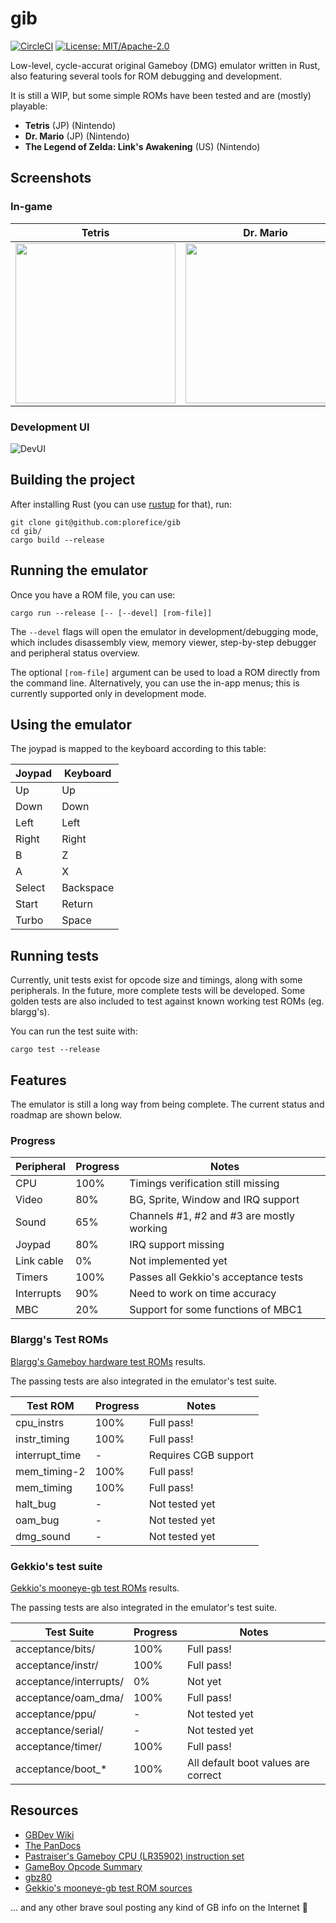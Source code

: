 # gib

[![CircleCI](https://circleci.com/gh/plorefice/gib.svg?style=shield)](https://circleci.com/gh/plorefice/gib)
[![License: MIT/Apache-2.0](https://img.shields.io/badge/license-GPLv3-blue.svg)](LICENSE)

Low-level, cycle-accurat original Gameboy (DMG) emulator written in Rust, also featuring several tools
for ROM debugging and development.

It is still a WIP, but some simple ROMs have been tested and are (mostly) playable:

* **Tetris** (JP) (Nintendo)
* **Dr. Mario** (JP) (Nintendo)
* **The Legend of Zelda: Link's Awakening** (US) (Nintendo)

## Screenshots

### In-game

| Tetris                                                      | Dr. Mario                                                     | Link's Awakening                                           |
| ----------------------------------------------------------- | ------------------------------------------------------------- | ---------------------------------------------------------- |
| <img src="res/screenshots/tetris_gameplay.png" width=256px> | <img src="res/screenshots/dr_mario_gameplay.png" width=256px> | <img src="res/screenshots/zelda_gameplay.png" width=256px> |

### Development UI

![DevUI](res/screenshots/devui.png)

## Building the project

After installing Rust (you can use [rustup](https://rustup.rs) for that), run:

```shell
git clone git@github.com:plorefice/gib
cd gib/
cargo build --release
```

## Running the emulator

Once you have a ROM file, you can use:

```shell
cargo run --release [-- [--devel] [rom-file]]
```

The `--devel` flags will open the emulator in development/debugging mode, which includes
disassembly view, memory viewer, step-by-step debugger and peripheral status overview.

The optional `[rom-file]` argument can be used to load a ROM directly from the command line.
Alternatively, you can use the in-app menus; this is currently supported only in development mode.

## Using the emulator

The joypad is mapped to the keyboard according to this table:

| Joypad | Keyboard  |
| ------ | --------- |
| Up     | Up        |
| Down   | Down      |
| Left   | Left      |
| Right  | Right     |
| B      | Z         |
| A      | X         |
| Select | Backspace |
| Start  | Return    |
| Turbo  | Space     |

## Running tests

Currently, unit tests exist for opcode size and timings, along with some peripherals.
In the future, more complete tests will be developed. Some golden tests are also
included to test against known working test ROMs (eg. blargg's).

You can run the test suite with:

```shell
cargo test --release
```

## Features

The emulator is still a long way from being complete. The current status and roadmap
are shown below.

### Progress

| Peripheral | Progress | Notes                                     |
| ---------- | -------- | ----------------------------------------- |
| CPU        | 100%     | Timings verification still missing        |
| Video      | 80%      | BG, Sprite, Window and IRQ support        |
| Sound      | 65%      | Channels #1, #2 and #3 are mostly working |
| Joypad     | 80%      | IRQ support missing                       |
| Link cable | 0%       | Not implemented yet                       |
| Timers     | 100%     | Passes all Gekkio's acceptance tests      |
| Interrupts | 90%      | Need to work on time accuracy             |
| MBC        | 20%      | Support for some functions of MBC1        |

### Blargg's Test ROMs

[Blargg's Gameboy hardware test ROMs](https://github.com/retrio/gb-test-roms) results.

The passing tests are also integrated in the emulator's test suite.

| Test ROM       | Progress | Notes                |
| -------------- | -------- | -------------------- |
| cpu_instrs     | 100%     | Full pass!           |
| instr_timing   | 100%     | Full pass!           |
| interrupt_time | -        | Requires CGB support |
| mem_timing-2   | 100%     | Full pass!           |
| mem_timing     | 100%     | Full pass!           |
| halt_bug       | -        | Not tested yet       |
| oam_bug        | -        | Not tested yet       |
| dmg_sound      | -        | Not tested yet       |

### Gekkio's test suite

[Gekkio's mooneye-gb test ROMs](https://gekkio.fi/files/mooneye-gb/latest/) results.

The passing tests are also integrated in the emulator's test suite.

| Test Suite             | Progress | Notes                               |
| ---------------------- | -------- | ----------------------------------- |
| acceptance/bits/       | 100%     | Full pass!                          |
| acceptance/instr/      | 100%     | Full pass!                          |
| acceptance/interrupts/ | 0%       | Not yet                             |
| acceptance/oam_dma/    | 100%     | Full pass!                          |
| acceptance/ppu/        | -        | Not tested yet                      |
| acceptance/serial/     | -        | Not tested yet                      |
| acceptance/timer/      | 100%     | Full pass!                          |
| acceptance/boot_*      | 100%     | All default boot values are correct |

## Resources

* [GBDev Wiki](http://gbdev.gg8.se/wiki/articles/Main_Page)
* [The PanDocs](http://bgb.bircd.org/pandocs.htm)
* [Pastraiser's Gameboy CPU (LR35902) instruction set](http://www.pastraiser.com/cpu/gameboy/gameboy_opcodes.html)
* [GameBoy Opcode Summary](http://www.devrs.com/gb/files/opcodes.html)
* [gbz80](https://rednex.github.io/rgbds/gbz80.7.html)
* [Gekkio's mooneye-gb test ROM sources](https://github.com/Gekkio/mooneye-gb/tree/master/tests)

... and any other brave soul posting any kind of GB info on the Internet :pray:
